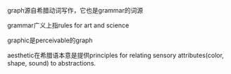 graph源自希腊动词写作，它也是grammar的词源

grammar广义上指rules for art and science

graphic是perceivable的graph

aesthetic在希腊语本意是提供principles for relating sensory attributes(color, shape, sound) to abstractions.